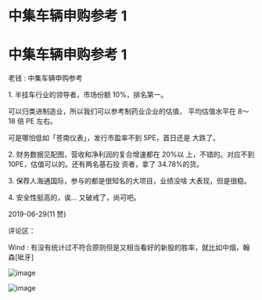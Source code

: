 # 中集车辆申购参考 1

# 中集车辆申购参考 1

老钱 : 中集车辆申购参考

1\. 半挂车行业的领导者，市场份额 10%，排名第一。

可以归类进制造业，所以我们可以参考制药业企业的估值， 平均估值水平在 8～18 倍 PE 左右。

可是哪怕低如「苍南仪表」，发行市盈率不到 5PE，首日还是 大跌了。

2\. 财务数据见配图，营收和净利润的复合增速都在 20%以 上，不错的。对应不到 10PE，估值可以的。还有两名基石投 资者，拿了 34.78%的货。

3\. 保荐人海通国际，参与的都是很知名的大项目，业绩没啥 大表现，但是很稳。

4\. 安全性挺高的，诶... 又破戒了，尚可吧。

2019-06-29(11 赞)

评论区：

Wind : 有没有统计过不符合原则但是又相当看好的新股的胜率，就比如中烟，翰森[呲牙]

![image](img/Image_077.png)

![image](img/Image_078.png)
